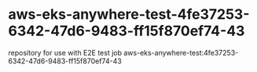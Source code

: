 # aws-eks-anywhere-test-4fe37253-6342-47d6-9483-ff15f870ef74-43
repository for use with E2E test job aws-eks-anywhere-test:4fe37253-6342-47d6-9483-ff15f870ef74-43

